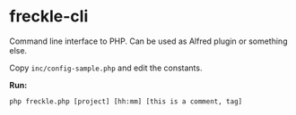 freckle-cli
===========

Command line interface to PHP. Can be used as Alfred plugin or something else.

Copy `inc/config-sample.php` and edit the constants.

**Run:**

    php freckle.php [project] [hh:mm] [this is a comment, tag]
